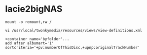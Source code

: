 # lacie2bigNAS

```
mount -o remount,rw /
```

```
vi /usr/local/twonkymedia/resources/views/view-definitions.xml
```

```
<container name='byfolder'...
add after albumart='1'
sortcriteria='+pv:numberOfThisDisc,+upnp:originalTrackNumber'
```

